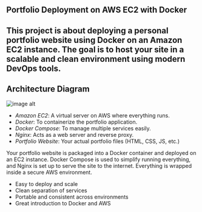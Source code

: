  Portfolio Deployment on AWS EC2 with Docker
-------------------------------------------------------------------------------------------------------------------------------------------
This project is about deploying a personal portfolio website using Docker on an Amazon EC2 instance. The goal is to host your site in a scalable and clean environment using modern DevOps tools.
--------------------------------------------------------------------------------------------------------------------------------------------
Architecture Diagram
--------------------------------------------------------------------------------------------------------------------------------------------
![image alt](image_url)

- *Amazon EC2*: A virtual server on AWS where everything runs.
- *Docker*: To containerize the portfolio application.
- *Docker Compose*: To manage multiple services easily.
- *Nginx*: Acts as a web server and reverse proxy.
- *Portfolio Website*: Your actual portfolio files (HTML, CSS, JS, etc.)


Your portfolio website is packaged into a Docker container and deployed on an EC2 instance. Docker Compose is used to simplify running everything, and Nginx is set up to serve the site to the internet. Everything is wrapped inside a secure AWS environment.

- Easy to deploy and scale
- Clean separation of services
- Portable and consistent across environments
- Great introduction to Docker and AWS

